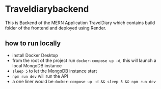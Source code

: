 # Traveldiarybackend
This is Backend of the MERN Application TravelDiary which contains build folder of the frontend and deployed using Render.

## how to run locally

- install Docker Desktop
- from the root of the project run `docker-compose up -d`, this will launch a local MongoDB instance
- `sleep 5` to let the MongoDB instance start
- `npm run dev` will run the API
- a one liner would be `docker-compose up -d && sleep 5 && npm run dev`